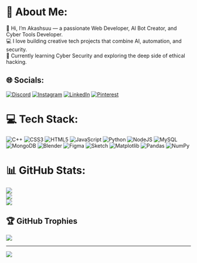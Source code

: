 # 💫 About Me:
👋 Hi, I’m Akashsuu — a passionate Web Developer, AI Bot Creator, and Cyber Tools Developer.<br>💻 I love building creative tech projects that combine AI, automation, and security.<br>🧩 Currently learning Cyber Security and exploring the deep side of ethical hacking.<br>


## 🌐 Socials:
[![Discord](https://img.shields.io/badge/Discord-%237289DA.svg?logo=discord&logoColor=white)](https://discord.gg/akashsuu) [![Instagram](https://img.shields.io/badge/Instagram-%23E4405F.svg?logo=Instagram&logoColor=white)](https://instagram.com/akashsuu) [![LinkedIn](https://img.shields.io/badge/LinkedIn-%230077B5.svg?logo=linkedin&logoColor=white)](https://linkedin.com/in/akashsuu) [![Pinterest](https://img.shields.io/badge/Pinterest-%23E60023.svg?logo=Pinterest&logoColor=white)](https://pinterest.com/akashsuu) 

# 💻 Tech Stack:
![C++](https://img.shields.io/badge/c++-%2300599C.svg?style=for-the-badge&logo=c%2B%2B&logoColor=white) ![CSS3](https://img.shields.io/badge/css3-%231572B6.svg?style=for-the-badge&logo=css3&logoColor=white) ![HTML5](https://img.shields.io/badge/html5-%23E34F26.svg?style=for-the-badge&logo=html5&logoColor=white) ![JavaScript](https://img.shields.io/badge/javascript-%23323330.svg?style=for-the-badge&logo=javascript&logoColor=%23F7DF1E) ![Python](https://img.shields.io/badge/python-3670A0?style=for-the-badge&logo=python&logoColor=ffdd54) ![NodeJS](https://img.shields.io/badge/node.js-6DA55F?style=for-the-badge&logo=node.js&logoColor=white) ![MySQL](https://img.shields.io/badge/mysql-4479A1.svg?style=for-the-badge&logo=mysql&logoColor=white) ![MongoDB](https://img.shields.io/badge/MongoDB-%234ea94b.svg?style=for-the-badge&logo=mongodb&logoColor=white) ![Blender](https://img.shields.io/badge/blender-%23F5792A.svg?style=for-the-badge&logo=blender&logoColor=white) ![Figma](https://img.shields.io/badge/figma-%23F24E1E.svg?style=for-the-badge&logo=figma&logoColor=white) ![Sketch](https://img.shields.io/badge/Sketch-FFB387?style=for-the-badge&logo=sketch&logoColor=black) ![Matplotlib](https://img.shields.io/badge/Matplotlib-%23ffffff.svg?style=for-the-badge&logo=Matplotlib&logoColor=black) ![Pandas](https://img.shields.io/badge/pandas-%23150458.svg?style=for-the-badge&logo=pandas&logoColor=white) ![NumPy](https://img.shields.io/badge/numpy-%23013243.svg?style=for-the-badge&logo=numpy&logoColor=white)
# 📊 GitHub Stats:
![](https://github-readme-stats.vercel.app/api?username=Akashsuu&theme=dark&hide_border=false&include_all_commits=true&count_private=true)<br/>
![](https://nirzak-streak-stats.vercel.app/?user=Akashsuu&theme=dark&hide_border=false)<br/>
![](https://github-readme-stats.vercel.app/api/top-langs/?username=Akashsuu&theme=dark&hide_border=false&include_all_commits=true&count_private=true&layout=compact)

## 🏆 GitHub Trophies
![](https://github-profile-trophy.vercel.app/?username=Akashsuu&theme=radical&no-frame=false&no-bg=true&margin-w=4)

---
[![](https://visitcount.itsvg.in/api?id=Akashsuu&icon=0&color=0)](https://visitcount.itsvg.in)

<!-- Proudly created with GPRM ( https://gprm.itsvg.in ) -->
